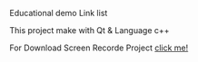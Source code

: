 Educational demo Link list

This project make with Qt & Language c++ 

For Download Screen Recorde Project [click me!](https://github.com/zargarzadehm/Demo_linked_list_cpp/raw/master/Screen%20recorder.mkv)
